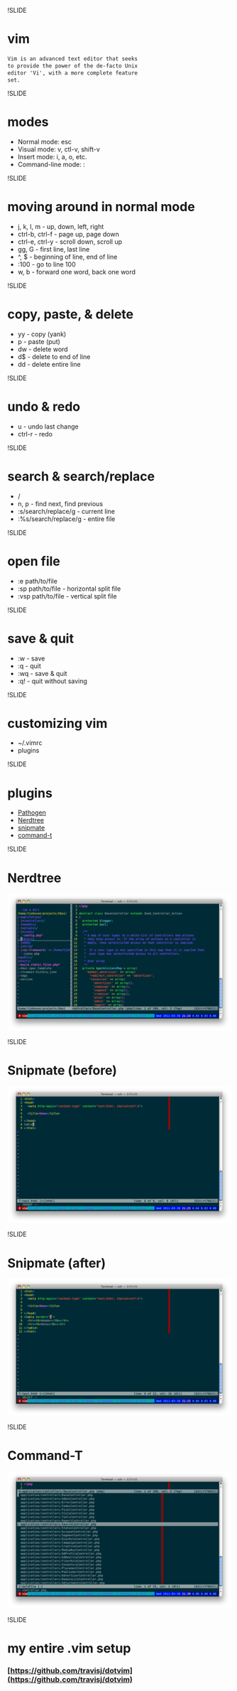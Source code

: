 !SLIDE

# vim

	Vim is an advanced text editor that seeks 
	to provide the power of the de-facto Unix 
	editor 'Vi', with a more complete feature 
	set.

!SLIDE

# modes
* Normal mode: esc
* Visual mode: v, ctl-v, shift-v
* Insert mode: i, a, o, etc.
* Command-line mode: :

!SLIDE

# moving around in normal mode
* j, k, l, m - up, down, left, right
* ctrl-b, ctrl-f - page up, page down
* ctrl-e, ctrl-y - scroll down, scroll up
* gg, G - first line, last line
* ^, $ - beginning of line, end of line
* :100 - go to line 100
* w, b - forward one word, back one word
	
!SLIDE

# copy, paste, & delete
* yy - copy (yank)
* p - paste (put)
* dw - delete word
* d$ - delete to end of line
* dd - delete entire line
	
!SLIDE

# undo & redo
* u - undo last change
* ctrl-r - redo
	
!SLIDE

# search & search/replace
* /
* n, p - find next, find previous
* :s/search/replace/g - current line
* :%s/search/replace/g - entire file
	
!SLIDE

# open file
* :e path/to/file
* :sp path/to/file - horizontal split file
* :vsp path/to/file - vertical split file
	
!SLIDE

# save & quit
* :w - save
* :q - quit
* :wq - save & quit
* :q! - quit without saving
	
!SLIDE

# customizing vim
* ~/.vimrc
* plugins

!SLIDE

# plugins
* [Pathogen](https://github.com/tpope/vim-pathogen)
* [Nerdtree](https://github.com/scrooloose/nerdtree)
* [snipmate](https://github.com/msanders/snipmate.vim)
* [command-t](https://github.com/wincent/Command-T)

!SLIDE

# Nerdtree
![nerdtree](nerdtree.png)

!SLIDE

# Snipmate (before)
![snipmate-before](snipmate-before.png)
	
!SLIDE

# Snipmate (after)
![snipmate-after](snipmate-after.png)
	
!SLIDE

# Command-T
![command-t](command-t.png)
	
!SLIDE

# my entire .vim setup
### [https://github.com/travisj/dotvim](https://github.com/travisj/dotvim)
